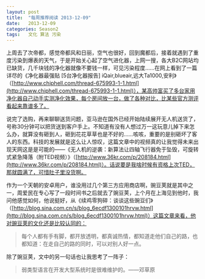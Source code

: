 ```yaml
---
layout: post
title:  "每周推荐阅读 2013-12-09"
date:   2013-12-09
categories: Season2 
tags:   文化 算法 污染
---
```


上周去了次帝都，感觉帝都风和日丽，空气也很好，回到魔都后，接着就遇到了重度污染到爆表的天气，于是开始关心起了空气进化器，上网一搜，各大B2C网站均已缺货，几千块钱的净化器就像不要钱一样，可见污染程度……在网上看到了一篇详尽的《净化器最强贴 [5台净化器报告] iQair,blueair,远大Ta1000,安利》（[http://www.chiphell.com/thread-675993-1-1.html](http://www.chiphell.com/thread-675993-1-1.html)），某高帅富买了多台家用净化器自己动手实测净化效果，每个房间放一台，做了各种对比，比某些官方测评看起来靠谱多了。

说完了选购，再来聊聊送货问题，亚马逊在国外已经开始陆续展开无人机送货了，号称30分钟可以把货送到客户手上。不知道有没有人想过万一这玩意儿掉下来怎么办，就算没有砸到人，砸到花花草草也是不好的……咳咳，重要的是别砸坏了客人的东西。科技的发展就是这么让人惊叹，这篇文章中的视频真的让我觉得未来出现天网这是是可能的——《无人机的逆袭：新算法让四轴飞行器免于坠毁，可旋转式紧急降落（附TED视频）》（[http://www.36kr.com/p/208184.html](http://www.36kr.com/p/208184.html)）。话说要是我啥时候有资格上次TED，那就圆满了，可惜肚子里没货啊。

作为一个天朝的安卓用户，谁没用过几个第三方应用商店啊，豌豆荚就是其中之一，周爱民在专心写了一段时间书之后就去了豌豆荚，上个月在上海见到他时，我问他感觉如何，他说挺好，从《续鸡零狗碎：谈谈这些豌豆们》（[http://blog.sina.com.cn/s/blog_6ecdf1300101hrvw.html](http://blog.sina.com.cn/s/blog_6ecdf1300101hrvw.html)）这篇文章来看，他对豌豆荚的文化还是比较认同的：

>每个人都有手有脚，都开放透明，都真诚热情，都知道走他们自己的路，也都知道：在走自己的路的同时，可以对别人好一点。

除了豌豆荚，文中的另一句话也让我思考了一阵子：

>弱类型语言在开发大型系统时是很难维护的。——邓草原
